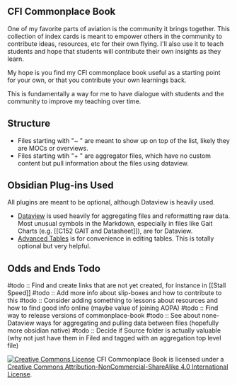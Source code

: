 ## CFI Commonplace Book
One of my favorite parts of aviation is the community it brings together. This collection of index cards is meant to empower others in the community to contribute ideas, resources, etc for their own flying. I'll also use it to teach students and hope that students will contribute their own insights as they learn.

My hope is you find my CFI commonplace book useful as a starting point for your own, or that you contribute your own learnings back.

This is fundamentally a way for me to have dialogue with students and the community to improve my teaching over time.


## Structure
- Files starting with "~ " are meant to show up on top of the list, likely they are MOCs or overviews. 
- Files starting wtih "+ " are aggregator files, which have no custom content but pull information about the files using dataview.

## Obsidian Plug-ins Used
All plugins are meant to be optional, although Dataview is heavily used.
- [Dataview](https://github.com/blacksmithgu/obsidian-dataview) is used heavily for aggregating files and reformatting raw data. Most unusual symbols in the Markdown, especially in files like Gait Charts (e.g. [[C152 GAIT and Datasheet]]), are for Dataview.
- [Advanced Tables](https://github.com/tgrosinger/advanced-tables-obsidian) is for convenience in editing tables. This is totally optional but very helpful.


## Odds and Ends Todo
#todo :: Find and create links that are not yet created, for instance in [[Stall Speed]]
#todo :: Add more info about slip-boxes and how to contribute to this
#todo :: Consider adding something to lessons about resources and how to find good info online (maybe value of joining AOPA)
#todo :: Find way to release versions of commonplace-book
#todo :: See about none-Dataview ways for aggregating and pulling data between files (hopefully more obsidian native)
#todo :: Decide if Source folder is actually valuable (why not just have them in Filed and tagged with an aggregation top level file)

<a rel="license" href="http://creativecommons.org/licenses/by-nc-sa/4.0/"><img alt="Creative Commons License" style="border-width:0" src="https://i.creativecommons.org/l/by-nc-sa/4.0/88x31.png" /></a>
<span xmlns:dct="http://purl.org/dc/terms/" property="dct:title">CFI Commonplace Book</span> is licensed under a <a rel="license" href="http://creativecommons.org/licenses/by-nc-sa/4.0/">Creative Commons Attribution-NonCommercial-ShareAlike 4.0 International License</a>.
